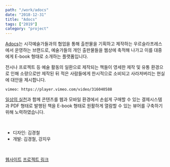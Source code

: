 ```yaml
---
path: "/work/adocs"
date: "2018-12-31"
title: "Adocs"
tags: ["2019"]
category: "project"
---
```

[Adocs](https://adocs.co)는 시각예술가들과의 협업을 통해 출판물을 기획하고 제작하는 우르슬라프레스에서 운영하는 브랜드로, 예술가들의 개인 출판물들을 웹상에 축적해 나가고 이를 대중에게 E-book 형태로 소개하는 플랫폼입니다.

전시나 프로젝트 등 예술 활동의 일환으로 제작되는 책들이 영세한 제작 및 유통 환경으로 인해 소량으로만 제작된 뒤 적은 사람들에게 한시적으로 소비되고 사라져버리는 현실에 대안을 제시합니다. 

`vimeo: https://player.vimeo.com/video/316040588`  

[일상의 실천](http://everyday-practice.com)과 함께 콘텐츠를 웹과 모바일 환경에서 손쉽게 구매할 수 있는 결제시스템과 PDF 형태로 발행된 책을 E-book 형태로 원활하게 열람할 수 있는 뷰어를 구축하기 위해 노력하였습니다.  

<br />

- 디자인: 김경철
- 개발: 김경철, 강지우

<br />

[웹사이트](https://adocs.co)  [프로젝트 링크](http://everyday-practice.com/portfolio/adocs-website)